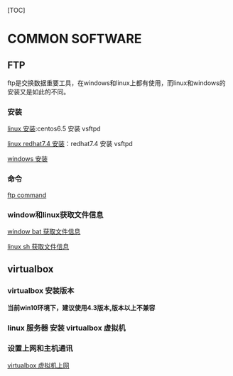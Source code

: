 [TOC]

# COMMON SOFTWARE



## FTP

​	ftp是交换数据重要工具，在windows和linux上都有使用，而linux和windows的安装又是如此的不同。

### 安装

[linux 安装](../20170503/linux_ftp_create.md):centos6.5 安装 vsftpd

[linux redhat7.4 安装](../20181014/linux_redhat7.4_install_vsftp.md)：redhat7.4 安装 vsftpd

[windows 安装](../20170503/window_ftp_create.md)

### 命令

[ftp command](../20170503/ftp_command.md)

### window和linux获取文件信息

[window bat 获取文件信息](../20170503/WINDOW_bat_获取ftp文件信息.md)

[linux sh 获取文件信息](../20170503/linux_sh_get_ftp_filename.md)







## virtualbox



### virtualbox 安装版本

**当前win10环境下，建议使用4.3版本,版本以上不兼容**



### linux 服务器 安装 virtualbox 虚拟机





### 设置上网和主机通讯

[virtualbox 虚拟机上网](../20180923/我和virtualbox死磕上网问题.md)



